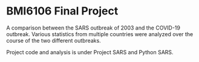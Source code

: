 # BMI6106 Final Project
A comparison between the SARS outbreak of 2003 and the COVID-19 outbreak. Various statistics from multiple countries were analyzed over the course of the two different outbreaks. 

Project code and analysis is under Project SARS and Python SARS. 
